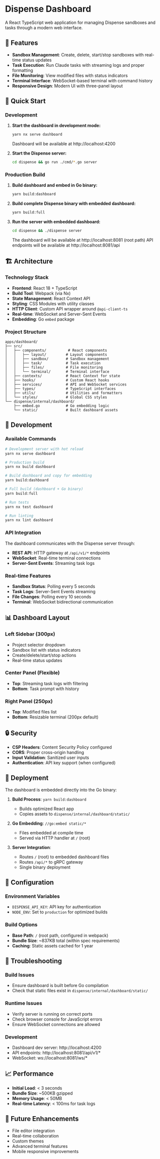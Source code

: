 # Dispense Dashboard

A React TypeScript web application for managing Dispense sandboxes and tasks through a modern web interface.

## 🎯 Features

- **Sandbox Management**: Create, delete, start/stop sandboxes with real-time status updates
- **Task Execution**: Run Claude tasks with streaming logs and proper formatting
- **File Monitoring**: View modified files with status indicators
- **Terminal Interface**: WebSocket-based terminal with command history
- **Responsive Design**: Modern UI with three-panel layout

## 🚀 Quick Start

### Development

1. **Start the dashboard in development mode:**
   ```bash
   yarn nx serve dashboard
   ```
   Dashboard will be available at http://localhost:4200

2. **Start the Dispense server:**
   ```bash
   cd dispense && go run ./cmd/*.go server
   ```

### Production Build

1. **Build dashboard and embed in Go binary:**
   ```bash
   yarn build:dashboard
   ```

2. **Build complete Dispense binary with embedded dashboard:**
   ```bash
   yarn build:full
   ```

3. **Run the server with embedded dashboard:**
   ```bash
   cd dispense && ./dispense server
   ```

   The dashboard will be available at http://localhost:8081 (root path)
   API endpoints will be available at http://localhost:8081/api

## 🏗️ Architecture

### Technology Stack
- **Frontend**: React 18 + TypeScript
- **Build Tool**: Webpack (via Nx)
- **State Management**: React Context API
- **Styling**: CSS Modules with utility classes
- **HTTP Client**: Custom API wrapper around `@api-client-ts`
- **Real-time**: WebSocket and Server-Sent Events
- **Embedding**: Go `embed` package

### Project Structure
```
apps/dashboard/
├── src/
│   ├── components/          # React components
│   │   ├── layout/         # Layout components
│   │   ├── sandbox/        # Sandbox management
│   │   ├── task/           # Task execution
│   │   ├── files/          # File monitoring
│   │   └── terminal/       # Terminal interface
│   ├── contexts/           # React Context for state
│   ├── hooks/              # Custom React hooks
│   ├── services/           # API and WebSocket services
│   ├── types/              # TypeScript interfaces
│   ├── utils/              # Utilities and formatters
│   └── styles/             # Global CSS styles
└── dispense/internal/dashboard/
    ├── embed.go            # Go embedding logic
    └── static/             # Built dashboard assets
```

## 🔧 Development

### Available Commands

```bash
# Development server with hot reload
yarn nx serve dashboard

# Production build
yarn nx build dashboard

# Build dashboard and copy for embedding
yarn build:dashboard

# Full build (dashboard + Go binary)
yarn build:full

# Run tests
yarn nx test dashboard

# Run linting
yarn nx lint dashboard
```

### API Integration

The dashboard communicates with the Dispense server through:

- **REST API**: HTTP gateway at `/api/v1/*` endpoints
- **WebSocket**: Real-time terminal connections
- **Server-Sent Events**: Streaming task logs

### Real-time Features

- **Sandbox Status**: Polling every 5 seconds
- **Task Logs**: Server-Sent Events streaming
- **File Changes**: Polling every 10 seconds
- **Terminal**: WebSocket bidirectional communication

## 📊 Dashboard Layout

### Left Sidebar (300px)
- Project selector dropdown
- Sandbox list with status indicators
- Create/delete/start/stop actions
- Real-time status updates

### Center Panel (Flexible)
- **Top**: Streaming task logs with filtering
- **Bottom**: Task prompt with history

### Right Panel (250px)
- **Top**: Modified files list
- **Bottom**: Resizable terminal (200px default)

## 🔒 Security

- **CSP Headers**: Content Security Policy configured
- **CORS**: Proper cross-origin handling
- **Input Validation**: Sanitized user inputs
- **Authentication**: API key support (when configured)

## 🚀 Deployment

The dashboard is embedded directly into the Go binary:

1. **Build Process**: `yarn build:dashboard`
   - Builds optimized React app
   - Copies assets to `dispense/internal/dashboard/static/`

2. **Go Embedding**: `//go:embed static/*`
   - Files embedded at compile time
   - Served via HTTP handler at `/` (root)

3. **Server Integration**:
   - Routes `/` (root) to embedded dashboard files
   - Routes `/api/*` to gRPC gateway
   - Single binary deployment

## 📝 Configuration

### Environment Variables
- `DISPENSE_API_KEY`: API key for authentication
- `NODE_ENV`: Set to `production` for optimized builds

### Build Options
- **Base Path**: `/` (root path, configured in webpack)
- **Bundle Size**: ~837KB total (within spec requirements)
- **Caching**: Static assets cached for 1 year

## 🐛 Troubleshooting

### Build Issues
- Ensure dashboard is built before Go compilation
- Check that static files exist in `dispense/internal/dashboard/static/`

### Runtime Issues
- Verify server is running on correct ports
- Check browser console for JavaScript errors
- Ensure WebSocket connections are allowed

### Development
- Dashboard dev server: http://localhost:4200
- API endpoints: http://localhost:8081/api/v1/*
- WebSocket: ws://localhost:8081/ws/*

## 📈 Performance

- **Initial Load**: < 3 seconds
- **Bundle Size**: ~500KB gzipped
- **Memory Usage**: < 50MB
- **Real-time Latency**: < 100ms for task logs

## 🔮 Future Enhancements

- File editor integration
- Real-time collaboration
- Custom themes
- Advanced terminal features
- Mobile responsive improvements